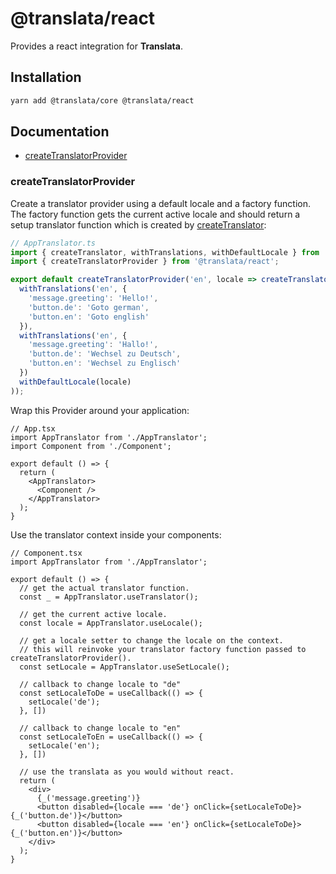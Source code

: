 # @translata/react <!-- omit in toc -->

Provides a react integration for **Translata**.

## Installation <!-- omit in toc -->

```sh
yarn add @translata/core @translata/react
```

## Documentation <!-- omit in toc -->

- [createTranslatorProvider](#createtranslatorprovider)

### createTranslatorProvider

Create a translator provider using a default locale and a factory function.
The factory function gets the current active locale and should return a setup translator function which is created by [createTranslator](../core/README.md#createtranslator):

```ts
// AppTranslator.ts
import { createTranslator, withTranslations, withDefaultLocale } from '@translata/core';
import { createTranslatorProvider } from '@translata/react';

export default createTranslatorProvider('en', locale => createTranslator(
  withTranslations('en', {
    'message.greeting': 'Hello!',
    'button.de': 'Goto german',
    'button.en': 'Goto english'
  }),
  withTranslations('en', {
    'message.greeting': 'Hallo!',
    'button.de': 'Wechsel zu Deutsch',
    'button.en': 'Wechsel zu Englisch'
  })
  withDefaultLocale(locale)
));
```

Wrap this Provider around your application:

```tsx
// App.tsx
import AppTranslator from './AppTranslator';
import Component from './Component';

export default () => {
  return (
    <AppTranslator>
      <Component />
    </AppTranslator>
  );
}
```

Use the translator context inside your components:

```tsx
// Component.tsx
import AppTranslator from './AppTranslator';

export default () => {
  // get the actual translator function.
  const _ = AppTranslator.useTranslator();

  // get the current active locale.
  const locale = AppTranslator.useLocale();

  // get a locale setter to change the locale on the context.
  // this will reinvoke your translator factory function passed to createTranslatorProvider().
  const setLocale = AppTranslator.useSetLocale();

  // callback to change locale to "de"
  const setLocaleToDe = useCallback(() => {
    setLocale('de');
  }, [])

  // callback to change locale to "en"
  const setLocaleToEn = useCallback(() => {
    setLocale('en');
  }, [])

  // use the translata as you would without react.
  return (
    <div>
      {_('message.greeting')}
      <button disabled={locale === 'de'} onClick={setLocaleToDe}>{_('button.de')}</button>
      <button disabled={locale === 'en'} onClick={setLocaleToDe}>{_('button.en')}</button>
    </div>
  );
}
```
